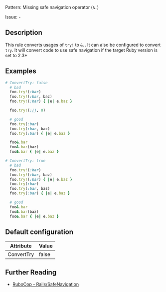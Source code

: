 Pattern: Missing safe navigation operator (`&.`)

Issue: -

## Description

This rule converts usages of `try!` to `&.`. It can also be configured
to convert `try`. It will convert code to use safe navigation if the
target Ruby version is set to 2.3+

## Examples

```ruby
# ConvertTry: false
  # bad
  foo.try!(:bar)
  foo.try!(:bar, baz)
  foo.try!(:bar) { |e| e.baz }

  foo.try!(:[], 0)

  # good
  foo.try(:bar)
  foo.try(:bar, baz)
  foo.try(:bar) { |e| e.baz }

  foo&.bar
  foo&.bar(baz)
  foo&.bar { |e| e.baz }

# ConvertTry: true
  # bad
  foo.try!(:bar)
  foo.try!(:bar, baz)
  foo.try!(:bar) { |e| e.baz }
  foo.try(:bar)
  foo.try(:bar, baz)
  foo.try(:bar) { |e| e.baz }

  # good
  foo&.bar
  foo&.bar(baz)
  foo&.bar { |e| e.baz }
```

## Default configuration

Attribute | Value
--- | ---
ConvertTry | false

## Further Reading

* [RuboCop - Rails/SafeNavigation](https://github.com/rubocop-hq/rubocop-rails/tree/master/lib/rubocop/cop/rails#railssafenavigation)
